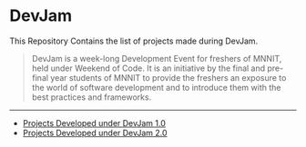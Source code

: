 # DevJam

This Repository Contains the list of projects made during DevJam.

> DevJam is a week-long Development Event for freshers of MNNIT, held under Weekend of Code. It is an initiative by the final and pre-final year students of MNNIT to provide the freshers an exposure to the world of software development and to introduce them with the best practices and frameworks.

---

*  [Projects Developed under DevJam 1.0](DevJam-2018/README.md)
*  [Projects Developed under DevJam 2.0](DevJam-2019/README.md)

